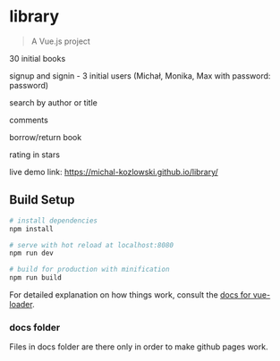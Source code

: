 # library

> A Vue.js project

30 initial books

signup and signin - 3 initial users (Michał, Monika, Max with password: password)

search by author or title

comments

borrow/return book

rating in stars


live demo link: https://michal-kozlowski.github.io/library/

## Build Setup

``` bash
# install dependencies
npm install

# serve with hot reload at localhost:8080
npm run dev

# build for production with minification
npm run build
```

For detailed explanation on how things work, consult the [docs for vue-loader](http://vuejs.github.io/vue-loader).

### docs folder
Files in docs folder are there only in order to make github pages work.
